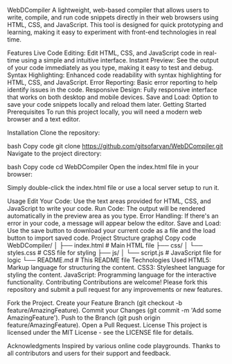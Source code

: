 WebDCompiler
A lightweight, web-based compiler that allows users to write, compile, and run code snippets directly in their web browsers using HTML, CSS, and JavaScript. This tool is designed for quick prototyping and learning, making it easy to experiment with front-end technologies in real time.

Features
Live Code Editing: Edit HTML, CSS, and JavaScript code in real-time using a simple and intuitive interface.
Instant Preview: See the output of your code immediately as you type, making it easy to test and debug.
Syntax Highlighting: Enhanced code readability with syntax highlighting for HTML, CSS, and JavaScript.
Error Reporting: Basic error reporting to help identify issues in the code.
Responsive Design: Fully responsive interface that works on both desktop and mobile devices.
Save and Load: Option to save your code snippets locally and reload them later.
Getting Started
Prerequisites
To run this project locally, you will need a modern web browser and a text editor.

Installation
Clone the repository:

bash
Copy code
git clone https://github.com/gitsofaryan/WebDCompiler.git
Navigate to the project directory:

bash
Copy code
cd WebDCompiler
Open the index.html file in your browser:

Simply double-click the index.html file or use a local server setup to run it.

Usage
Edit Your Code: Use the text areas provided for HTML, CSS, and JavaScript to write your code.
Run Code: The output will be rendered automatically in the preview area as you type.
Error Handling: If there's an error in your code, a message will appear below the editor.
Save and Load: Use the save button to download your current code as a file and the load button to import saved code.
Project Structure
graphql
Copy code
WebDCompiler/
│
├── index.html         # Main HTML file
├── css/
│   └── styles.css     # CSS file for styling
├── js/
│   └── script.js      # JavaScript file for logic
└── README.md          # This README file
Technologies Used
HTML5: Markup language for structuring the content.
CSS3: Stylesheet language for styling the content.
JavaScript: Programming language for the interactive functionality.
Contributing
Contributions are welcome! Please fork this repository and submit a pull request for any improvements or new features.

Fork the Project.
Create your Feature Branch (git checkout -b feature/AmazingFeature).
Commit your Changes (git commit -m 'Add some AmazingFeature').
Push to the Branch (git push origin feature/AmazingFeature).
Open a Pull Request.
License
This project is licensed under the MIT License - see the LICENSE file for details.

Acknowledgments
Inspired by various online code playgrounds.
Thanks to all contributors and users for their support and feedback.
